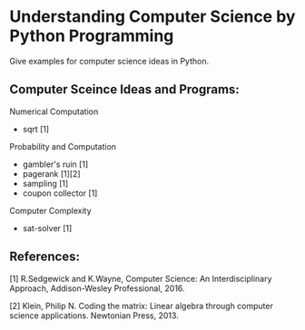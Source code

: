# Understanding Computer Science by Python Programming

Give examples for computer science ideas in Python.

Computer Sceince Ideas and Programs:
------------------------------------

Numerical Computation
- sqrt [1]

Probability and Computation
- gambler's ruin [1]
- pagerank [1][2]
- sampling [1]
- coupon collector [1]

Computer Complexity
- sat-solver [1]

References:
-----------

[1] R.Sedgewick and K.Wayne, Computer Science: An Interdisciplinary
Approach, Addison-Wesley Professional, 2016.

[2] Klein, Philip N. Coding the matrix: Linear algebra through computer science
applications. Newtonian Press, 2013.
